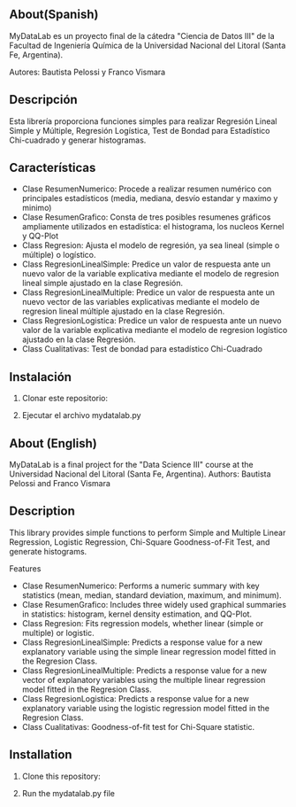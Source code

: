 ## About(Spanish)
MyDataLab es un proyecto final de la cátedra "Ciencia de Datos III" de la Facultad de Ingeniería Química de la Universidad Nacional del Litoral (Santa Fe, Argentina). 

Autores: Bautista Pelossi y Franco Vismara

## Descripción

Esta librería proporciona funciones simples para realizar Regresión Lineal Simple y Múltiple, Regresión Logística, Test de Bondad para Estadístico Chi-cuadrado y generar histogramas.

## Características

- Clase ResumenNumerico: Procede a realizar resumen numérico con principales estadísticos (media, mediana, desvío estandar y maximo y minimo)
- Clase ResumenGrafico: Consta de tres posibles resumenes gráficos ampliamente utilizados en estadística: el histograma, los nucleos Kernel y QQ-Plot
- Class Regresion: Ajusta el modelo de regresión, ya sea lineal (simple o múltiple) o logístico.
- Class RegresionLinealSimple: Predice un valor de respuesta ante un nuevo valor de la variable explicativa
  mediante el modelo de regresion lineal simple ajustado en la clase Regresión.
- Class RegresionLinealMultiple: Predice un valor de respuesta ante un nuevo vector de las variables explicativas
  mediante el modelo de regresion lineal múltiple ajustado en la clase Regresión.
- Class RegresionLogistica: Predice un valor de respuesta ante un nuevo valor de la variable explicativa
  mediante el modelo de regresion logístico ajustado en la clase Regresión.
- Class Cualitativas: Test de bondad para estadístico Chi-Cuadrado

## Instalación

1. Clonar este repositorio:

2. Ejecutar el archivo mydatalab.py


## About (English)
MyDataLab is a final project for the "Data Science III" course at the Universidad Nacional del Litoral (Santa Fe, Argentina).
Authors: Bautista Pelossi and Franco Vismara

## Description
This library provides simple functions to perform Simple and Multiple Linear Regression, Logistic Regression, Chi-Square Goodness-of-Fit Test, and generate histograms.

Features
- Clase ResumenNumerico: Performs a numeric summary with key statistics (mean, median, standard deviation, maximum, and minimum).
- Clase ResumenGrafico: Includes three widely used graphical summaries in statistics: histogram, kernel density estimation, and QQ-Plot.
- Class Regresion: Fits regression models, whether linear (simple or multiple) or logistic.
- Class RegresionLinealSimple: Predicts a response value for a new explanatory variable using the simple linear regression model fitted in the Regresion Class.
- Class RegresionLinealMultiple: Predicts a response value for a new vector of explanatory variables using the multiple linear regression model fitted in the Regresion Class.
- Class RegresionLogistica: Predicts a response value for a new explanatory variable using the logistic regression model fitted in the Regresion Class.
- Class Cualitativas: Goodness-of-fit test for Chi-Square statistic.

## Installation
1. Clone this repository:

2. Run the mydatalab.py file
